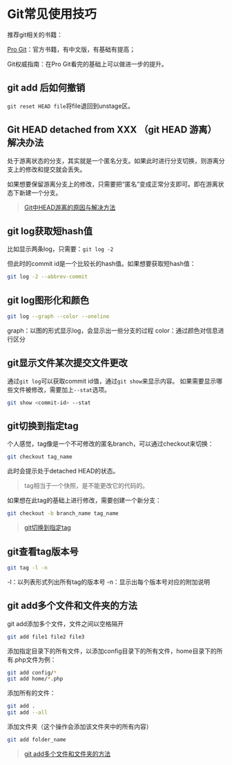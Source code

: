 # Git常见使用技巧

推荐git相关的书籍：

[Pro Git](http://git-scm.com/book/zh/v2)：官方书籍，有中文版，有基础有提高；

Git权威指南：在Pro Git看完的基础上可以做进一步的提升。

## git add 后如何撤销
`git reset HEAD file`将file退回到unstage区。

## Git HEAD detached from XXX （git HEAD 游离）解决办法
处于游离状态的分支，其实就是一个匿名分支。如果此时进行分支切换，则游离分支上的修改和提交就会丢失。

如果想要保留游离分支上的修改，只需要把“匿名”变成正常分支即可。即在游离状态下新建一个分支。

> [Git中HEAD游离的原因与解决方法](https://cloud.tencent.com/developer/news/249871)

## git log获取短hash值
比如显示两条log，只需要：`git log -2`

但此时的commit id是一个比较长的hash值。如果想要获取短hash值：
```bash
git log -2 --abbrev-commit
```

## git log图形化和颜色
```bash
git log --graph --color --oneline
```
graph：以图的形式显示log，会显示出一些分支的过程
color：通过颜色对信息进行区分

## git显示文件某次提交文件更改
通过`git log`可以获取commit id值，通过`git show`来显示内容。
如果需要显示哪些文件被修改，需要加上`--stat`选项。
```bash
git show <commit-id> --stat
```


## git切换到指定tag
个人感觉，tag像是一个不可修改的匿名branch，可以通过checkout来切换：
```bash
git checkout tag_name
```
此时会提示处于detached HEAD的状态。

> tag相当于一个快照，是不能更改它的代码的。

如果想在此tag的基础上进行修改，需要创建一个新分支：
```bash
git checkout -b branch_name tag_name
```

> [git切换到指定tag](https://blog.csdn.net/qq_20817327/article/details/121877017)

## git查看tag版本号
```bash
git tag -l -n
```
-l：以列表形式列出所有tag的版本号
-n：显示出每个版本号对应的附加说明

## git add多个文件和文件夹的方法
git add添加多个文件，文件之间以空格隔开
```bash
git add file1 file2 file3
```
添加指定目录下的所有文件，以添加config目录下的所有文件，home目录下的所有.php文件为例：
```bash
git add config/*
git add home/*.php
```
添加所有的文件：
```bash
git add .
git add --all
```
添加文件夹（这个操作会添加该文件夹中的所有内容）
```bash
git add folder_name
```

> [git add多个文件和文件夹的方法](https://blog.csdn.net/sphinx1122/article/details/89789929)
